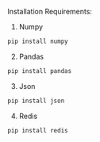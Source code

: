 Installation Requirements:  
  
1. Numpy  
```javascript
pip install numpy
```
2. Pandas  
```javascript
pip install pandas
```
3. Json  
```javascript
pip install json
```
4. Redis  
```javascript
pip install redis
```